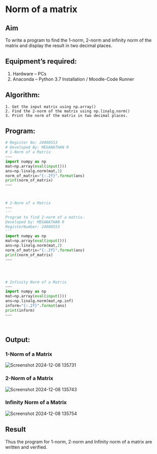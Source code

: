 # Norm of a matrix
## Aim
To write a program to find the 1-norm, 2-norm and infinity norm of the matrix and display the result in two decimal places.
## Equipment’s required:
1.	Hardware – PCs
2.	Anaconda – Python 3.7 Installation / Moodle-Code Runner
## Algorithm:
	1. Get the input matrix using np.array()   
    2. Find the 2-norm of the matrix using np.linalg.norm()
	3. Print the norm of the matrix in two decimal places.
## Program:
```Python
# Register No: 24900553
# Developed By: MEGANATHAN R
# 1-Norm of a Matrix
~~~
import numpy as np
mat=np.array(eval(input()))
ans=np.linalg.norm(mat,1)
norm_of_matrix="{:.2f}".format(ans)
print(norm_of_matrix)
~~~



# 2-Norm of a Matrix
~~~
'''
Program to find 2-norm of a matrix.
Developed by: MEGANATHAN R
RegisterNumber: 24900553
'''
import numpy as np
mat=np.array(eval(input()))
ans=np.linalg.norm(mat,2)
norm_of_matrix="{:.2f}".format(ans)
print(norm_of_matrix)
~~~




# Infinity Norm of a Matrix
~~~
import numpy as np
mat=np.array(eval(input()))
ans=np.linalg.norm(mat,np.inf)
inform="{:.2f}".format(ans)
print(inform)
~~~




```
## Output:
### 1-Norm of a Matrix
![Screenshot 2024-12-08 135731](https://github.com/user-attachments/assets/6f138a0b-f2f9-4930-9349-1f33be823a7d)


### 2-Norm of a Matrix
![Screenshot 2024-12-08 135743](https://github.com/user-attachments/assets/8babce15-89bc-46ed-a0bf-c338e817314f)


### Infinity Norm of a Matrix
![Screenshot 2024-12-08 135754](https://github.com/user-attachments/assets/f08b010f-bfe9-491f-a683-78da98d62c55)


## Result
Thus the program for 1-norm, 2-norm and Infinity norm of a matrix are written and verified.
